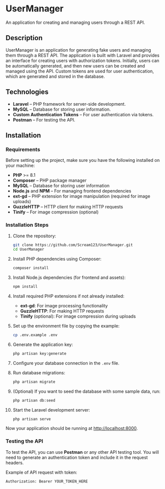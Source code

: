 # UserManager

An application for creating and managing users through a REST API.

## Description

UserManager is an application for generating fake users and managing them through a REST API. The application is built with Laravel and provides an interface for creating users with authorization tokens. Initially, users can be automatically generated, and then new users can be created and managed using the API. Custom tokens are used for user authentication, which are generated and stored in the database.

## Technologies

- **Laravel** – PHP framework for server-side development.
- **MySQL** – Database for storing user information.
- **Custom Authentication Tokens** – For user authentication via tokens.
- **Postman** – For testing the API.

## Installation

### Requirements

Before setting up the project, make sure you have the following installed on your machine:

- **PHP** >= 8.1
- **Composer** – PHP package manager
- **MySQL** – Database for storing user information
- **Node.js** and **NPM** – For managing frontend dependencies
- **ext-gd** – PHP extension for image manipulation (required for image uploads)
- **GuzzleHTTP** – HTTP client for making HTTP requests
- **Tinify** – For image compression (optional)

### Installation Steps

1. Clone the repository:

    ```bash
    git clone https://github.com/Scream123/UserManager.git
    cd UserManager
    ```

2. Install PHP dependencies using Composer:

    ```bash
    composer install
    ```

3. Install Node.js dependencies (for frontend and assets):

    ```bash
    npm install
    ```

4. Install required PHP extensions if not already installed:
    - **ext-gd**: For image processing functionality
    - **GuzzleHTTP**: For making HTTP requests
    - **Tinify** (optional): For image compression during uploads

5. Set up the environment file by copying the example:

    ```bash
    cp .env.example .env
    ```

6. Generate the application key:

    ```bash
    php artisan key:generate
    ```

7. Configure your database connection in the `.env` file.

8. Run database migrations:

    ```bash
    php artisan migrate
    ```

9. (Optional) If you want to seed the database with some sample data, run:

    ```bash
    php artisan db:seed
    ```

10. Start the Laravel development server:

    ```bash
    php artisan serve
    ```

Now your application should be running at [http://localhost:8000](http://localhost:8000).

### Testing the API

To test the API, you can use **Postman** or any other API testing tool. You will need to generate an authentication token and include it in the request headers.

Example of API request with token:

```bash
Authorization: Bearer YOUR_TOKEN_HERE
